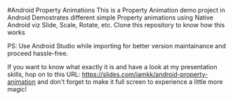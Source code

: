 #Android Property Animations
This is a Property Animation demo project in Android
Demostrates different simple Property animations using Native Android viz Slide, Scale, Rotate, etc. Clone this repository to know how this works

PS: Use Android Studio while importing for better version maintainance and proceed hassle-free.

If you want to know what exactly it is and have a look at my presentation skills, hop on to this URL: https://slides.com/iamkk/android-property-animation 
and don't forget to make it full screen to experience a little more magic!
